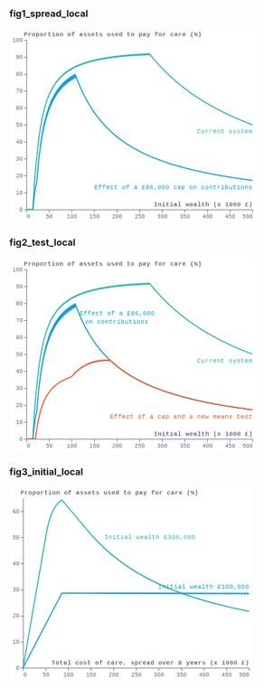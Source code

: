 ### fig1_spread_local
!["fig1_spread_local"](visualisation/fig1_spread_local.png "fig1_spread_local")

### fig2_test_local
!["fig2_test_local"](visualisation/fig2_test_local.png "fig2_test_local")

### fig3_initial_local
!["fig3_initial_local"](visualisation/fig3_initial_local.png "fig3_initial_local")

